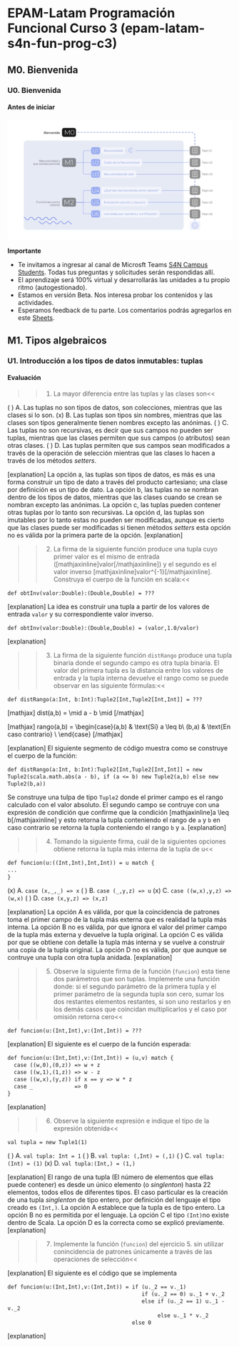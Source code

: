 # EPAM-Latam Programación Funcional Curso 3 (epam-latam-s4n-fun-prog-c3)

## M0. Bienvenida

### U0. Bienvenida

#### Antes de iniciar

![](./images/Map_Beta_Scala_03_U0.gif)

**Importante**

* Te invitamos a ingresar al canal de Microsft Teams [S4N Campus Students](https://teams.microsoft.com/l/channel/19%3ac42db2d304b64e03a6513494cc550918%40thread.tacv2/S4N%2520Campus%2520students?groupId=a1adcd66-1b55-478a-ad09-2a659c71cc5b&amp;tenantId=b41b72d0-4e9f-4c26-8a69-f949f367c91d). Todas tus preguntas y solicitudes serán respondidas allí.
* El aprendizaje será 100% virtual y desarrollarás las unidades a tu propio ritmo (autogestionado).
* Estamos en versión Beta. Nos interesa probar los contenidos y las actividades.
* Esperamos feedback de tu parte. Los comentarios podrás agregarlos en este [Sheets](https://docs.google.com/spreadsheets/d/1bU9sgtsiyLLlSSp8jrS84ZZMJ5IihNNDnbuURxk3hLk/edit?usp=sharing). 


## M1. Tipos algebraicos

### U1. Introducción a los tipos de datos inmutables: tuplas

#### Evaluación

>>1. La mayor diferencia entre las tuplas y las clases son<<

( ) A. Las tuplas no son tipos de datos, son colecciones, mientras que las clases si lo son.
(x) B. Las tuplas son tipos sin nombres, mientras que las clases son tipos generalmente tienen nombres excepto las anónimas.
( ) C. Las tuplas no son recursivas, es decir que sus campos no pueden ser tuplas, mientras que las clases permiten que sus campos (o atributos) sean otras clases.
( ) D. Las tuplas permiten que sus campos sean modificados a través de la operación de selección mientras que las clases lo hacen a través de los métodos *setters*.

[explanation]
La opción a, las tuplas son tipos de datos, es más es una forma construir un tipo de dato a través del producto cartesiano; una clase por definición es un tipo de dato. La opción b, las tuplas no se nombran dentro de los tipos de datos, mientras que las clases cuando se crean se nombran excepto las anónimas. La opción c, las tuplas pueden contener otras tuplas por lo tanto son recursivas. La opción d, las tuplas son imutables por lo tanto estas no pueden ser modificadas, aunque es cierto que las clases puede ser modificadas si tienen métodos *setters* esta opción no es válida por la primera parte de la opción.
[explanation]

>>2. La firma de la siguiente función produce una tupla cuyo primer valor es el mismo de entrada ([mathjaxinline]valor[/mathjaxinline]) y el segundo es el valor inverso [mathjaxinline]valor^{-1}[/mathjaxinline]. Construya el cuerpo de la función en scala:<<

```{.scala}
def obtInv(valor:Double):(Double,Double) = ???
```

[explanation]
La idea es construir una tupla a partir de los valores de entrada `valor` y su correspondiente valor inverso.

```{.scala}
def obtInv(valor:Double):(Double,Double) = (valor,1.0/valor)
```
[explanation]

>>3. La firma de la siguiente función `distRango` produce una tupla binaria donde el segundo campo es otra tupla binaria. El valor del primera tupla es la distancia entre los valores de entrada y la tupla interna devuelve el rango como se puede observar en las siguiente fórmulas:<<

```{.scala}
def distRango(a:Int, b:Int):Tuple2[Int,Tuple2[Int,Int]] = ???
```

[mathjax]
dist(a,b) = \mid a - b \mid
[/mathjax]

[mathjax]
rango(a,b) = \begin{case}(a,b) & \text{Si} a \leq b\\
             (b,a) & \text{En caso contrario} \\
             \end{case}
[/mathjax]



[explanation]
El siguiente segmento de código muestra como se construye el cuerpo de la función:

```{.scala}
def distRango(a:Int, b:Int):Tuple2[Int,Tuple2[Int,Int]] = new Tuple2(scala.math.abs(a - b), if (a <= b) new Tuple2(a,b) else new Tuple2(b,a)) 
```

Se construye una tulpa de tipo `Tuple2` donde el primer campo es el rango calculado con el valor absoluto. El segundo campo se contruye
con una expresión de condición que confirme que la condición [mathjaxinline]a \leq b[/mathjaxinline] y esto retorna la tupla conteniendo 
el rango de `a` y `b` en caso contrario se retorna la tupla conteniendo el rango `b` y `a`.
[explanation]

>>4. Tomando la siguiente firma, cuál de la siguientes opciones obtiene retorna la tupla más interna de la tupla de u<<

```{.scala}
def funcion(u:((Int,Int),Int,Int)) = u match {
...
}
```

(x) A. `case (x,_,_) => x`
( ) B. `case (_,y,z) => u`
(x) C. `case ((w,x),y,z) => (w,x)`
( ) D. `case (x,y,z) => (x,z)`

[explanation]
La opción A es válida, por que la coincidencia de patrones toma el primer campo de la tupla más externa que es realidad la tupla más interna. La opción B no es válida, por que ignora el valor del primer campo de la tupla más externa y devuelve la tupla original. La opción C es válida por que se obtiene con detalle la tupla más interna y se vuelve a construir una copia de la tupla original. La opción D no es válida, por que aunque se contruye una tupla con otra tupla anidada. 
[explanation]

>>5. Observe la siguiente firma de la función (`funcion`) esta tiene dos parámetros que son tuplas. Implemente una función donde: si el segundo parámetro de la primera tupla y el primer parámetro de la segunda tupla son cero, sumar los dos restantes elementos restantes, si son uno restarlos y en los demás casos que coincidan multiplicarlos y el caso por omisión retorna cero<<

```{.scala}
def funcion(u:(Int,Int),v:(Int,Int)) = ???
```

[explanation]
El siguiente es el cuerpo de la función esperada:

```{.scala}
def funcion(u:(Int,Int),v:(Int,Int)) = (u,v) match {
  case ((w,0),(0,z)) => w + z
  case ((w,1),(1,z)) => w - z
  case ((w,x),(y,z)) if x == y => w * z
  case _             => 0
}
```
[explanation]

>> 6. Observe la siguiente expresión e indique el tipo de la expresión obtenida<<

```{.scala}
val tupla = new Tuple1(1)
```

( ) A. `val tupla: Int = 1`
( ) B. `val tupla: (,Int) = (,1)`
( ) C. `val tupla:(Int) = (1)`
(x) D. `val tupla:(Int,) = (1,)`

[explanation]
El rango de una tupla (El número de elementos que ellas puede contener) es desde un único elemento (o *singlenton*) hasta 22 elementos, todos
ellos de diferentes tipos. El caso particular es la creación de una tupla *singlenton* de tipo entero, por definición del lenguaje el tipo creado es `(Int,)`. La opción A establece que la tupla es de tipo entero. La opción B no es permitida por el lenguaje. La opción C el tipo `(Int)`no existe dentro de Scala. La opción D es la correcta como se explicó previamente.
[explanation]

>>7. Implemente la función (`funcion`) del ejercicio 5. sin utilizar conincidencia de patrones únicamente a través de las operaciones de selección<<

[explanation]
El siguiente es el código que se implementa

```{.scala}
def funcion(u:(Int,Int),v:(Int,Int)) = if (u._2 == v._1) 
                                          if (u._2 == 0) u._1 + v._2 
                                          else if (u._2 == 1) u._1 - v._2
                                               else u._1 * v._2
                                       else 0
```
[explanation]
